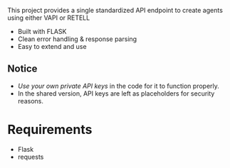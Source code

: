 This project provides a single standardized API endpoint to create agents using either VAPI or RETELL

- Built with FLASK
- Clean error handling & response parsing  
- Easy to extend and use


## Notice

- *Use your own private API keys* in the code for it to function properly.  
- In the shared version, API keys are left as placeholders for security reasons.

# Requirements

- Flask
- requests
